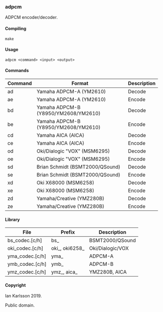 ### adpcm

ADPCM encoder/decoder.

#### Compiling

	make

#### Usage

	adpcm <command> <input> <output>
	
#### Commands

| Command | Format | Description |
| --- | --- | --- |
| ad      | Yamaha ADPCM-A (YM2610) | Decode |
| ae      | Yamaha ADPCM-A (YM2610) | Encode |
| bd      | Yamaha ADPCM-B (Y8950/YM2608/YM2610) | Decode |
| be      | Yamaha ADPCM-B (Y8950/YM2608/YM2610) | Encode |
| cd      | Yamaha AICA (AICA) | Decode |
| ce      | Yamaha AICA (AICA) | Encode |
| od      | Oki/Dialogic "VOX" (MSM6295) | Decode |
| oe      | Oki/Dialogic "VOX" (MSM6295) | Encode |
| sd      | Brian Schmidt (BSMT2000/QSound) | Decode |
| se      | Brian Schmidt (BSMT2000/QSound) | Encode |
| xd      | Oki X68000 (MSM6258) | Decode |
| xe      | Oki X68000 (MSM6258) | Encode |
| zd      | Yamaha/Creative (YMZ280B) | Decode |
| ze      | Yamaha/Creative (YMZ280B) | Encode |

#### Library

| File | Prefix | Description |
| --- | --- | --- |
| bs_codec.[c/h] | bs_ | BSMT2000/QSound |
| oki_codec.[c/h] | oki_, oki6258_ | Oki/Dialogic/VOX |
| yma_codec.[c/h] | yma_ | ADPCM-A |
| ymb_codec.[c/h] | ymb_ | ADPCM-B |
| ymz_codec.[c/h] | ymz_, aica_ | YMZ280B, AICA |

#### Copyright

Ian Karlsson 2019.

Public domain.
